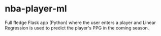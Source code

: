 # nba-player-ml
Full fledge Flask app (Python) where the user enters a player and Linear Regression is used to predict the player's PPG in the coming season.
